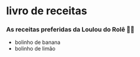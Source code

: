 # livro de receitas
### As receitas preferidas da Loulou do Rolê 👩‍🍳

- bolinho de banana
- bolinho de limão

